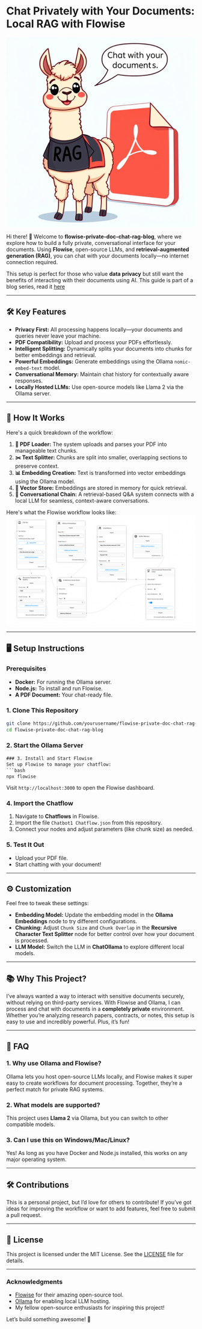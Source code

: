 # Chat Privately with Your Documents: Local RAG with Flowise

![Logo](RAG.png)

Hi there! 👋 Welcome to **flowise-private-doc-chat-rag-blog**, where we explore how to build a fully private, conversational interface for your documents. Using **Flowise**, open-source LLMs, and **retrieval-augmented generation (RAG)**, you can chat with your documents locally—no internet connection required.

This setup is perfect for those who value **data privacy** but still want the benefits of interacting with their documents using AI. This guide is part of a blog series, read it [here](https://www.gpt-labs.ai/post/chat-privately-with-your-documents-local-rag-with-flowise) 

---

## 🛠️ Key Features

- **Privacy First:** All processing happens locally—your documents and queries never leave your machine.
- **PDF Compatibility:** Upload and process your PDFs effortlessly.
- **Intelligent Splitting:** Dynamically splits your documents into chunks for better embeddings and retrieval.
- **Powerful Embeddings:** Generate embeddings using the Ollama `nomic-embed-text` model.
- **Conversational Memory:** Maintain chat history for contextually aware responses.
- **Locally Hosted LLMs:** Use open-source models like Llama 2 via the Ollama server.

---

## 🚀 How It Works

Here's a quick breakdown of the workflow:

1. **📄 PDF Loader:** The system uploads and parses your PDF into manageable text chunks.
2. **✂️ Text Splitter:** Chunks are split into smaller, overlapping sections to preserve context.
3. **📊 Embedding Creation:** Text is transformed into vector embeddings using the Ollama model.
4. **💾 Vector Store:** Embeddings are stored in memory for quick retrieval.
5. **💬 Conversational Chain:** A retrieval-based Q&A system connects with a local LLM for seamless, context-aware conversations.

Here's what the Flowise workflow looks like:
![Workflow Diagram](workflow.png)

---

## 🖥️ Setup Instructions

### Prerequisites
- **Docker:** For running the Ollama server.
- **Node.js:** To install and run Flowise.
- **A PDF Document:** Your chat-ready file.

### 1. Clone This Repository
```bash
git clone https://github.com/yourusername/flowise-private-doc-chat-rag-blog.git
cd flowise-private-doc-chat-rag-blog
```
### 2. Start the Ollama Server

```
### 3. Install and Start Flowise
Set up Flowise to manage your chatflow:
```bash
npx flowise
```

Visit `http://localhost:3000` to open the Flowise dashboard.

### 4. Import the Chatflow
1. Navigate to **Chatflows** in Flowise.
2. Import the file `Chatbot1 Chatflow.json` from this repository.
3. Connect your nodes and adjust parameters (like chunk size) as needed.

### 5. Test It Out
- Upload your PDF file.
- Start chatting with your document!

---

## ⚙️ Customization

Feel free to tweak these settings:

- **Embedding Model:** Update the embedding model in the **Ollama Embeddings** node to try different configurations.
- **Chunking:** Adjust `Chunk Size` and `Chunk Overlap` in the **Recursive Character Text Splitter** node for better control over how your document is processed.
- **LLM Model:** Switch the LLM in **ChatOllama** to explore different local models.

---

## 📚 Why This Project?

I’ve always wanted a way to interact with sensitive documents securely, without relying on third-party services. With Flowise and Ollama, I can process and chat with documents in a **completely private** environment. Whether you’re analyzing research papers, contracts, or notes, this setup is easy to use and incredibly powerful. Plus, it’s fun!

---

## 🙋 FAQ

### 1. Why use Ollama and Flowise?
Ollama lets you host open-source LLMs locally, and Flowise makes it super easy to create workflows for document processing. Together, they’re a perfect match for private RAG systems.

### 2. What models are supported?
This project uses **Llama 2** via Ollama, but you can switch to other compatible models.

### 3. Can I use this on Windows/Mac/Linux?
Yes! As long as you have Docker and Node.js installed, this works on any major operating system.

---

## 🛠️ Contributions

This is a personal project, but I’d love for others to contribute! If you’ve got ideas for improving the workflow or want to add features, feel free to submit a pull request.

---

## 📜 License

This project is licensed under the MIT License. See the [LICENSE](./LICENSE) file for details.

---

### Acknowledgments

- [Flowise](https://github.com/FlowiseAI/Flowise) for their amazing open-source tool.
- [Ollama](https://ollama.ai) for enabling local LLM hosting.
- My fellow open-source enthusiasts for inspiring this project!

Let’s build something awesome! 🚀
